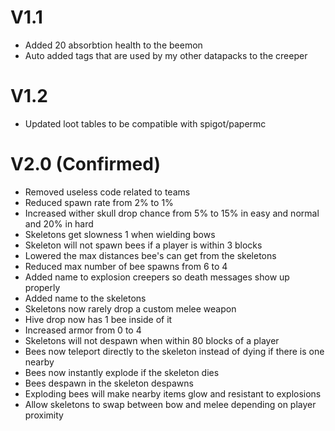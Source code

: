 # V1.1
- Added 20 absorbtion health to the beemon
- Auto added tags that are used by my other datapacks to the creeper

# V1.2
- Updated loot tables to be compatible with spigot/papermc

# V2.0 (Confirmed)
- Removed useless code related to teams
- Reduced spawn rate from 2% to 1%
- Increased wither skull drop chance from 5% to 15% in easy and normal and 20% in hard
- Skeletons get slowness 1 when wielding bows
- Skeleton will not spawn bees if a player is within 3 blocks
- Lowered the max distances bee's can get from the skeletons
- Reduced max number of bee spawns from 6 to 4
- Added name to explosion creepers so death messages show up properly
- Added name to the skeletons
- Skeletons now rarely drop a custom melee weapon
- Hive drop now has 1 bee inside of it
- Increased armor from 0 to 4
- Skeletons will not despawn when within 80 blocks of a player
- Bees now teleport directly to the skeleton instead of dying if there is one nearby
- Bees now instantly explode if the skeleton dies
- Bees despawn in the skeleton despawns
- Exploding bees will make nearby items glow and resistant to explosions
- Allow skeletons to swap between bow and melee depending on player proximity

